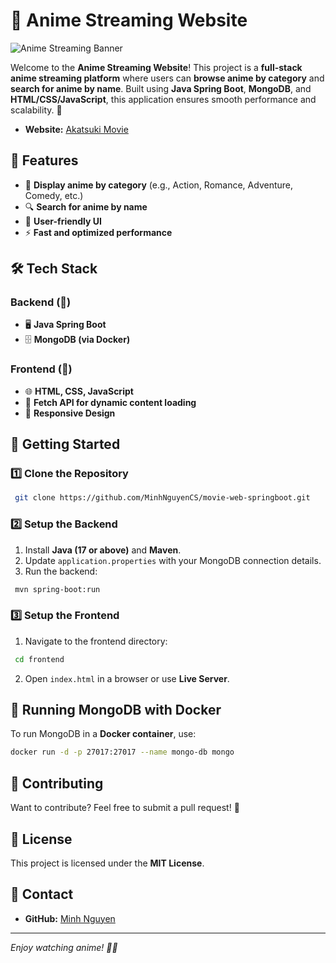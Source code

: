 # 🎥 Anime Streaming Website

![Anime Streaming Banner](MovieWebLook.png)

Welcome to the **Anime Streaming Website**! This project is a **full-stack anime streaming platform** where users can **browse anime by category** and **search for anime by name**. Built using **Java Spring Boot**, **MongoDB**, and **HTML/CSS/JavaScript**, this application ensures smooth performance and scalability. 🚀

- **Website:** [Akatsuki Movie](https://minhnguyencs.github.io/movie-web-springboot/frontend/index.html)

## 🌟 Features
- 📌 **Display anime by category** (e.g., Action, Romance, Adventure, Comedy, etc.)
- 🔍 **Search for anime by name**
- 🎨 **User-friendly UI**
- ⚡ **Fast and optimized performance**

## 🛠️ Tech Stack
### **Backend** (🔧)
- 🖥️ **Java Spring Boot**
- 🗄️ **MongoDB (via Docker)**

### **Frontend** (🎨)
- 🌐 **HTML, CSS, JavaScript**
- 📜 **Fetch API for dynamic content loading**
- 📲 **Responsive Design**

## 🚀 Getting Started

### **1️⃣ Clone the Repository**
```bash
 git clone https://github.com/MinhNguyenCS/movie-web-springboot.git
```

### **2️⃣ Setup the Backend**
1. Install **Java (17 or above)** and **Maven**.
2. Update `application.properties` with your MongoDB connection details.
3. Run the backend:
```bash
 mvn spring-boot:run
```

### **3️⃣ Setup the Frontend**
1. Navigate to the frontend directory:
```bash
 cd frontend
```
2. Open `index.html` in a browser or use **Live Server**.

## 🐳 Running MongoDB with Docker
To run MongoDB in a **Docker container**, use:
```bash
docker run -d -p 27017:27017 --name mongo-db mongo
```

## 🤝 Contributing
Want to contribute? Feel free to submit a pull request! 🚀

## 📜 License
This project is licensed under the **MIT License**.

## 💬 Contact
- **GitHub:** [Minh Nguyen](https://github.com/MinhNguyenCS)
---

_Enjoy watching anime! 🎥✨_

